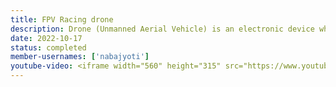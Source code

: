 ```yaml
---
title: FPV Racing drone
description: Drone (Unmanned Aerial Vehicle) is an electronic device which is remote controlled based aircraft capable of vertical flight, fast and precise. They are quite stable thanks to MAMBA F4 FC. It can be used to for live streaming, FPV racing, surveillance, fast videography with smooth movements and many more. The main aim of this project is for making a racing FPV drone that can be used for various racing competitions organized India wide. This drone includes Diatone Carbon Fibre Frame, Mamba F4 Mini FC, Rush Tank VTX, DAL Polycarbonate Propellers, FS-X6B receiver, FlySky i6S transmitter, F40 mini-ESC, Run Cam Split mini V2 with recorder module, 5.8 GHz OTG video receiver, F4 Pro-2 BLDC Motors, Simple VR Headset, Diatone Carbon Fibre Frame.Tuning of Flight Controller is done with the help of Beta Flight software where PID is added to the system with accelerometer and gyroscope in order to obtain more stability during flight.
date: 2022-10-17
status: completed
member-usernames: ['nabajyoti']
youtube-video: <iframe width="560" height="315" src="https://www.youtube.com/embed/XvMdL1PncEQ" title="YouTube video player" frameborder="0" allow="accelerometer; autoplay; clipboard-write; encrypted-media; gyroscope; picture-in-picture" allowfullscreen></iframe>
---
```

